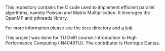 This repository contains the C code used to implement efficient parallel algorithms, namely Poisson and Matrix Multiplication. It leverages the OpenMP and pthreads library.

For more information please see the `docs` directory and [a link](http://www.pds.ewi.tudelft.nl/teaching/courses/in4049/lab/).

This project was done for TU Delft course: Introduction to High Performance Computing (IN4049TU).
The contributor is Henrique Dantas.